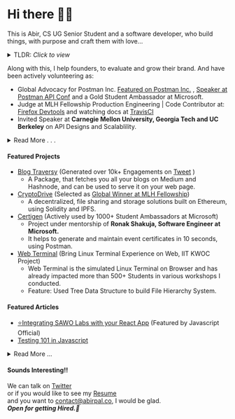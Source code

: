 # Hi there 🙋‍♂️
This is Abir, CS UG Senior Student and a software developer, who build things, with purpose and craft them with love...<br/>

<details>
  <summary>TLDR: <i>Click to view</i> </summary>
  
- ✈️ Open to get Hired for remote work & internships. Reach out on [Mail](mailto:abir.pal899@gmail.com),[Twitter](https://twitter.com/imabptweets) <br/>
- Full Stack Software Developer and Consultancy <br/>( Proficient in Typescript, Java, React, Node, Electron, also a Guest Speaker at UC Berkeley, Georgia Tech, Carnegie Mellon University, JIRA, building bots and packages)
- 💼 Resume: [Resume](https://imabp.github.io/resume) _you can save this one time link for every updations on resume._ <br/>
- 🌏 API designing and scaling. [Featured by JavaScript Official ](https://twitter.com/JavaScriptKicks/status/1412096578719043584)
- Won MLH Fellowship Global Hackathon on theme data ethics, for product [Cryptodrive](https://devpost.com/software/cryptodrive) 
</details>

Along with this, I help founders, to evaluate and grow their brand. And have been actively volunteering as:<br/>
- Global Advocacy for Postman Inc. [Featured on Postman Inc.](https://blog.postman.com/announcing-the-postman-student-leader-program/) , [Speaker at Postman API Conf](https://www.postman.com/company/student-program/student-summit/) and a Gold Student Ambassador at Microsoft.
- Judge at MLH Fellowship Production Engineering | Code Contributor at: [Firefox Devtools](https://github.com/firefox-devtools/profiler/pull/2937) and watching docs at [TravisCI](https://github.com/travis-ci/docs-travis-ci-com/pull/2881)
- Invited Speaker at **Carnegie Mellon University, Georgia Tech and UC Berkeley** on API Designs and Scalablility.
<details>
  <summary> Read More . . .</summary>
  
- Most Valuable Professional at SAWO Labs. [Featured by JavaScript Official ](https://twitter.com/JavaScriptKicks/status/1412096578719043584)  
- Helping communities with setting up direction and also part of **Gold Student Ambassadors** at MSFTStudentAmbassador Program 
- I organize API Hacks, with a mission to help starters to build digital footprint on Github and Developer Network.
</details>

#### Featured Projects

- [Blog Traversy](https://www.npmjs.com/package/blogtraversy) (Generated over 10k+ Engagements on [Tweet](https://twitter.com/imabptweets/status/1416761082471862273) )
  - A Package, that fetches you all your blogs on Medium and Hashnode, and can be used to serve it on your web page.
- [CryptoDrive](https://cryptodrive.tech) (Selected as [Global Winner at MLH Fellowship](https://devpost.com/software/cryptodrive))
  - A decentralized, file sharing and storage solutions built on Ethereum, using Solidity and IPFS.
- [Certigen](https://github.com/imabp/certigen) (Actively used by 1000+ Student Ambassadors at Microsoft)
  - Project under mentorship of **Ronak Shakuja, Software Engineer at Microsoft.**
  - It helps to generate and maintain event certificates in 10 seconds, using Postman.
- [Web Terminal](https://imabp.github.io/WebTerminal/) (Bring Linux Terminal Experience on Web, IIT KWOC Project)
  - Web Terminal is the simulated Linux Terminal on Browser and has already impacted more than 500+ Students in various workshops I conducted.
  - Feature: Used Tree Data Structure to build File Hierarchy System.


#### Featured Articles</b>
- [⭐Integrating SAWO Labs with your React App](https://javascript.plainenglish.io/integrating-sawo-labs-authentication-create-react-app-4601360fd5d0) (Featured by Javascript Official)
- [Testing 101 in Javascript](https://javascript.plainenglish.io/testing-101-in-javascript-720c752ecfd5)
<details>
  <summary> Read More ... </summary>
  
- [Finding your next awesome team at any Hackathon](https://javascript.plainenglish.io/5-steps-to-find-your-awesome-team-at-any-hackathon-3fdbea41f3ea)
- [Demystifying How Email Works in Backend](https://javascript.plainenglish.io/understanding-how-emails-actually-work-behind-the-scenes-a-beginner-friendly-guide-9d129942f617)

- Want to get my blogs on your Terminal?<br/> Send a GET Request at [api.abirpal.co/blogs](https://api.abirpal.co/blogs)
</details>

#### Sounds Interesting!!

We can talk  on [Twitter](https://twitter.com/imabptweets)<br/> or if you would like to see my
[Resume](https://imabp.github.io/resume)<br/> and you want to [contact@abirpal.co](mailto:contact@abirpal.co), I would be glad.
<br/>
_**Open for getting Hired.🎉**_
